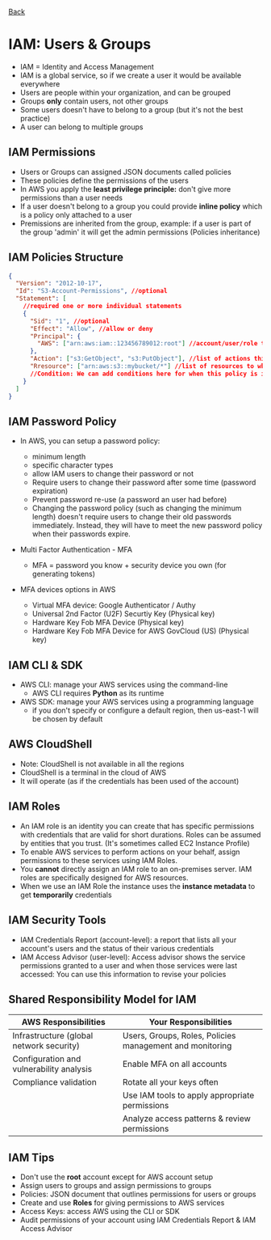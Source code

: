 [Back](./AWS.md)

# IAM: Users & Groups

- IAM = Identity and Access Management
- IAM is a global service, so if we create a user it would be available everywhere
- Users are people within your organization, and can be grouped
- Groups **only** contain users, not other groups
- Some users doesn't have to belong to a group (but it's not the best practice)
- A user can belong to multiple groups

## IAM Permissions

- Users or Groups can assigned JSON documents called policies
- These policies define the permissions of the users
- In AWS you apply the **least privilege principle:** don't give more permissions than a user needs
- If a user doesn't belong to a group you could provide **inline policy** which is a policy only attached to a user
- Premissions are inherited from the group, example: if a user is part of the group 'admin' it will get the admin permissions (Policies inheritance)

## IAM Policies Structure

```json
{
  "Version": "2012-10-17",
  "Id": "S3-Account-Permissions", //optional
  "Statement": [
    //required one or more individual statements
    {
      "Sid": "1", //optional
      "Effect": "Allow", //allow or deny
      "Principal": {
        "AWS": ["arn:aws:iam::123456789012:root"] //account/user/role to which this policy is applied to
      },
      "Action": ["s3:GetObject", "s3:PutObject"], //list of actions this policy allows or denies
      "Rresource": ["arn:aws:s3::mybucket/*"] //list of resources to which the actions is applied to
      //Condition: We can add conditions here for when this policy is in effect (optional)
    }
  ]
}
```

## IAM Password Policy

- In AWS, you can setup a password policy:

  - minimum length
  - specific character types
  - allow IAM users to change their password or not
  - Require users to change their password after some time (password expiration)
  - Prevent password re-use (a password an user had before)
  - Changing the password policy (such as changing the minimum length) doesn't require users to change their old passwords immediately. Instead, they will have to meet the new password policy when their passwords expire.

- Multi Factor Authentication - MFA

  - MFA = password you know + security device you own (for generating tokens)

- MFA devices options in AWS
  - Virtual MFA device: Google Authenticator / Authy
  - Universal 2nd Factor (U2F) Securtiy Key (Physical key)
  - Hardware Key Fob MFA Device (Physical key)
  - Hardware Key Fob MFA Device for AWS GovCloud (US) (Physical key)

## IAM CLI & SDK

- AWS CLI: manage your AWS services using the command-line
  - AWS CLI requires **Python** as its runtime
- AWS SDK: manage your AWS services using a programming language
  - if you don't specify or configure a default region, then us-east-1 will be chosen by default

## AWS CloudShell

- Note: CloudShell is not available in all the regions
- CloudShell is a terminal in the cloud of AWS
- It will operate (as if the credentials has been used of the account)

## IAM Roles

- An IAM role is an identity you can create that has specific permissions with credentials that are valid for short durations. Roles can be assumed by entities that you trust. (It's sometimes called EC2 Instance Profile)
- To enable AWS services to perform actions on your behalf, assign permissions to these services using IAM Roles.
- You **cannot** directly assign an IAM role to an on-premises server. IAM roles are specifically designed for AWS resources.
- When we use an IAM Role the instance uses the **instance metadata** to get **temporarily** credentials

## IAM Security Tools

- IAM Credentials Report (account-level): a report that lists all your account's users and the status of their various credentials
- IAM Access Advisor (user-level): Access advisor shows the service permissions granted to a user and when those services were last accessed: You can use this information to revise your policies

## Shared Responsibility Model for IAM

| AWS Responsibilities                     | Your Responsibilities                                    |
| ---------------------------------------- | -------------------------------------------------------- |
| Infrastructure (global network security) | Users, Groups, Roles, Policies management and monitoring |
| Configuration and vulnerability analysis | Enable MFA on all accounts                               |
| Compliance validation                    | Rotate all your keys often                               |
|                                          | Use IAM tools to apply appropriate permissions           |
|                                          | Analyze access patterns & review permissions             |

## IAM Tips

- Don't use the **root** account except for AWS account setup
- Assign users to groups and assign permissions to groups
- Policies: JSON document that outlines permissions for users or groups
- Create and use **Roles** for giving permissions to AWS services
- Access Keys: access AWS using the CLI or SDK
- Audit permissions of your account using IAM Credentials Report & IAM Access Advisor
